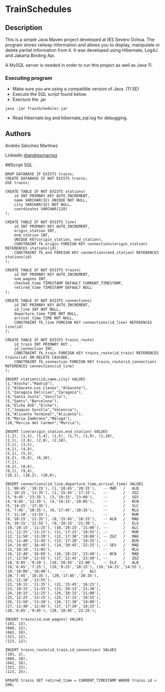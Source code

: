 # TrainSchedules
## Description

This is a simple Java Maven project developed at IES Severo Ochoa.
The program stores railway information and allows you to display, manipulate or delete partial information from it. It  was developed using Hibernate,
Log4J and Jakarta Binding Api. 

A MySQL server is needed in order to run this project as well as Java 11.
### Executing program

* Make sure you are using a compatible version of Java. (11 SE) 
* Execute the SQL script found below.
* Execture the .jar
```
java -jar TrainScheduler.jar
```
* Read hibernale.log and hibernate_sql.log for debugging.

## Authors

Andrés Sánchez Martínez

LinkedIn [@andresmarnez](https://www.linkedin.com/in/andresmarnez/)

##Script SQL
```
DROP DATABASE IF EXISTS trains;
CREATE DATABASE IF NOT EXISTS trains;
USE trains;

CREATE TABLE IF NOT EXISTS stations(
	id INT PRIMARY KEY AUTO_INCREMENT,
    name VARCHAR(32) UNIQUE NOT NULL,
    city VARCHAR(32) NOT NULL,
    coordinates VARCHAR(128)
);

CREATE TABLE IF NOT EXISTS line(
	id INT PRIMARY KEY AUTO_INCREMENT,
	origin_station INT,
    end_station INT,
    UNIQUE KEY(origin_station, end_station),
    CONSTRAINT fk_origin FOREIGN KEY connections(origin_station) REFERENCES stations(id),
    CONSTRAINT fk_end FOREIGN KEY connections(end_station) REFERENCES stations(id)
);

CREATE TABLE IF NOT EXISTS trains(
	id INT PRIMARY KEY AUTO_INCREMENT,
	num_wagons INT,
    checked_time TIMESTAMP DEFAULT CURRENT_TIMESTAMP,
    retired_time TIMESTAMP DEFAULT NULL
);

CREATE TABLE IF NOT EXISTS connections(
	id INT PRIMARY KEY AUTO_INCREMENT,
	id_line INT NOT NULL,
    departure_time TIME NOT NULL,
    arrival_time TIME NOT NULL,
	CONSTRAINT fk_line FOREIGN KEY connections(id_line) REFERENCES line(id)
);

CREATE TABLE IF NOT EXISTS trains_route(
	id_train INT PRIMARY KEY ,
    id_connection INT,
	CONSTRAINT fk_train FOREIGN KEY trains_route(id_train) REFERENCES trains(id) ON DELETE CASCADE,
    CONSTRAINT fk_connection FOREIGN KEY trains_route(id_connection) REFERENCES connections(id_line)
);

INSERT stations(id,name,city) VALUES
(1,"Atocha","Madrid"),
(2,"Albacete-Los Llanos","Albacete"),
(3,"Zaragoza Delicias","Zaragoza"),
(4,"Santa Justa","Sevilla"),
(5,"Sants","Barcelona"),
(6,"Elche AVE","Elche"),
(7,"Joaquín Sorolla","Valencia"),
(8,"Alicante Terminal","Alicante"),
(9,"María Zambrano","Málaga"),
(10,"Murcia del Carmen","Murcia");

INSERT line(origin_station,end_station) VALUES 
(1,2), (1,3), (1,4), (1,5), (1,7), (1,9), (1,10),
(2,1), (2,6), (2,8), (2,10), 
(3,1), (3,5),
(4,1), (4,9), 
(5,1), (5,3),
(6,2), (6,8), (6,10),
(7,1),
(8,2), (8,6),
(9,1), (9,4),
(10,1), (10,2), (10,6);

INSERT connections(id_line,departure_time,arrival_time) VALUES
(1,'08:45','10:15'), (1,'18:45','20:15'),	-- MAD   /   ALB
(2,'10:15','11:35'), (2,'15:45','17:15'),	--       /   ZGZ
(3,'9:45','13:35'), (3,'19:15','23:00'),	--       /   SEV
(4,'8:45','12:35'), (4,'16:15','20:05'),	--       /   BCN
(5,'14:15','17:35'), 						--       /   VLC
(6,'7:45','10:35'), (6,'17:45','20:35'),	--       /   MLG
(7,'11:10','13:55'),						--       /   MUR
(8,'10:15','11:35'), (8,'15:45','16:15'),	-- ALB   /   MAD
(9,'10:15','11:55'), (9,'20:15','21:30'),	--       /   ELX
(10,'10:15','11:25'), (10,'20:15','21:00'),	--       /   ALC
(11,'12:25','13:15'), (11,'17:15','18:55'),	--       /   MUR
(12,'11:50','13:20'), (12,'17:30','19:00'),	-- ZGZ   /   MAD
(13,'11:40','12:45'), (13,'17:20','18:25'),	--       /   BCN
(14,'14:05','16:45'), (14,'20:45','22:25'),	-- SEV   /   MAD
(15,'10:10','11:05'),						--       /   MLG
(16,'12:40','16:05'), (16,'20:15','23:40'),	-- BCN   /   MAD
(17,'12:50','13:55'), (17,'22:45','23:50'),	--       /   ZGZ
(18,'8:05','9:20'), (18,'20:45','22:00'),	-- ELX   /   ALB
(19,'6:45','7:25'), (19,'9:25','10:15'), (19,'14:15','14:55'), (19,'18:00','18:40'),	--       /   ALC
(20,'7:45','10:35'), (20,'17:45','20:35'),	
(21,'11:10','13:55'),						
(22,'10:15','11:35'), (22,'15:45','16:15'),
(23,'10:15','11:55'), (23,'20:15','21:30'),	
(24,'10:15','11:25'), (24,'20:15','21:00'),
(25,'12:25','13:15'), (25,'17:15','18:55'),	
(26,'11:50','13:20'), (26,'17:30','19:00'),	
(27,'11:40','12:45'), (27,'17:20','18:25'),	
(28,'8:05','9:45'), (28,'20:45','22:25');	

INSERT trains(id,num_wagons) VALUES 
(101, 13),
(666, 12),
(042, 10),
(321, 12),
(123, 12);

INSERT trains_route(id_train,id_connection) VALUES 
(101, 2),
(666, 10),
(042, 16),
(321, 23),
(123, 25);

UPDATE trains SET retired_time = CURRENT_TIMESTAMP WHERE trains.id > 200;

```
